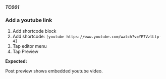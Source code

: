 ##### TC001

### Add a youtube link

1. Add shortcode block
2. Add shortcode: `[youtube https://www.youtube.com/watch?v=YE7VzlLtp-4]`
3. Tap editor menu
4. Tap Preview

**Expected:**

Post preview shows embedded youtube video.
